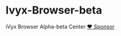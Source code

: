 # Ivyx-Browser-beta
iVyx Browser Alpha-beta Center
[:heart: Sponsor](https://github.com/sponsors/Chimera32)
